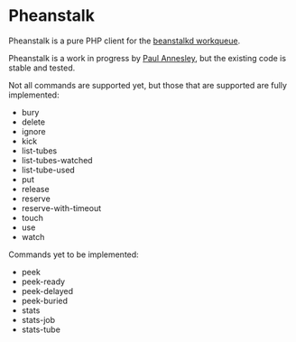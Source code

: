 Pheanstalk
==========

Pheanstalk is a pure PHP client for the [beanstalkd workqueue][1].

Pheanstalk is a work in progress by [Paul Annesley][2], but the existing code is stable and tested.

Not all commands are supported yet, but those that are supported are fully implemented:

  * bury
  * delete
  * ignore
  * kick
  * list-tubes
  * list-tubes-watched
  * list-tube-used
  * put
  * release
  * reserve
  * reserve-with-timeout
  * touch
  * use
  * watch

Commands yet to be implemented:

  * peek
  * peek-ready
  * peek-delayed
  * peek-buried
  * stats
  * stats-job
  * stats-tube

  [1]: http://xph.us/software/beanstalkd/
  [2]: http://paul.annesley.cc/
